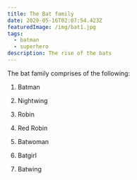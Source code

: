 ```yaml
---
title: The Bat family
date: 2020-05-16T02:07:54.423Z
featuredImage: /img/bat1.jpg
tags:
  - batman
  - superhero
description: The rise of the bats
---
```

The bat family comprises of the following:

1. Batman

2. Nightwing

3. Robin

4. Red Robin

5. Batwoman

6. Batgirl

7. Batwing